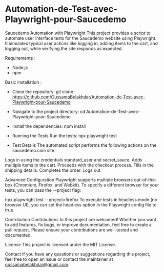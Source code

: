 # Automation-de-Test-avec-Playwright-pour-Saucedemo
Saucedemo Automation with Playwright
This project provides a script to automate user interface tests for the Saucedemo website using Playwright. It simulates typical user actions like logging in, adding items to the cart, and logging out, while verifying the site responds as expected.

Requirements :
- Node.js
- npm

Basic Installation :
- Clone the repository:
git clone https://github.com/OussamaBelakhdar/Automation-de-Test-avec-Playwright-pour-Saucedemo

- Navigate to the project directory:
cd Automation-de-Test-avec-Playwright-pour-Saucedemo

- Install the dependencies:
npm install

- Running the Tests
Run the tests:
npx playwright test

- Test Details
The automated script performs the following actions on the saucedemo.com site:

Logs in using the credentials standard_user and secret_sauce.
Adds multiple items to the cart.
Proceeds with the checkout process.
Fills in the shipping details.
Completes the order.
Logs out.

Advanced Configuration
Playwright supports multiple browsers out-of-the-box (Chromium, Firefox, and Webkit). To specify a different browser for your tests, you can pass the --project flag:

npx playwright test --project=firefox
To execute tests in headless mode (no browser UI), you can set the headless option in the Playwright config file to true.

Contribution
Contributions to this project are welcomed! Whether you want to add features, fix bugs, or improve documentation, feel free to create a pull request. Please ensure your contributions are well-tested and documented.

License
This project is licensed under the MIT License.

Contact
If you have any questions or suggestions regarding this project, feel free to open an issue or contact the maintainer at oussamabelakhdar@gmail.com.
